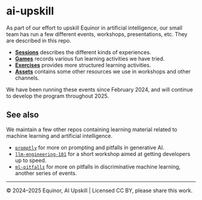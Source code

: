 # ai-upskill

As part of our effort to upskill Equinor in artificial intelligence, our small team has run a few different events, workshops, presentations, etc. They are described in this repo.

- [**Sessions**](./sessions/README.md) describes the different kinds of experiences.
- [**Games**](./games/README.md) records various fun learning activities we have tried.
- [**Exercises**](./exercises/README.md) provides more structured learning activities.
- [**Assets**](./assets) contains some other resources we use in workshops and other channels.

We have been running these events since February 2024, and will continue to develop the program throughout 2025.


## See also

We maintain a few other repos containing learning material related to machine learning and artificial intelligence.

- [`promptly`](https://github.com/equinor/promptly) for more on prompting and pitfalls in generative AI.
- [`llm-engineering-101`](https://github.com/equinor/llm-engineering-101) for a short workshop aimed at getting developers up to speed.
- [`ml-pitfalls`](https://github.com/equinor/ml-pitfalls) for more on pitfalls in discriminative machine learning, another series of events.

---

&copy; 2024–2025 Equinor, AI Upskill | Licensed CC BY, please share this work.

